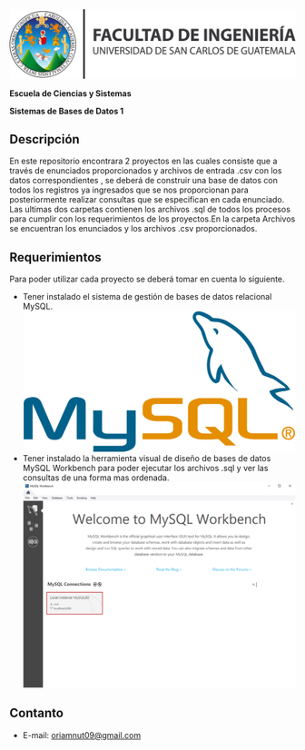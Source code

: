![Alt text](Archivos/logo-fiusac.png?raw=true "")



**Escuela de Ciencias y Sistemas**

**Sistemas de Bases de Datos 1**


## Descripción

En este repositorio encontrara 2 proyectos en las cuales consiste que a través de enunciados proporcionados  y archivos de entrada .csv con los datos correspondientes , se deberá de construir una base de datos con  todos los registros ya ingresados que se nos proporcionan para posteriormente realizar consultas que se especifican en cada enunciado.
Las ultimas dos carpetas contienen los archivos .sql de todos los procesos para cumplir con los requerimientos de los proyectos.En la carpeta Archivos se encuentran los enunciados y los archivos .csv proporcionados.

## Requerimientos 
Para poder utilizar cada proyecto se deberá tomar en cuenta lo siguiente.

* Tener instalado el  sistema de gestión de bases de datos relacional 
MySQL.
![Alt text](Archivos/logo-mysql.png?raw=true "")
* Tener instalado la herramienta visual de diseño de bases de datos
MySQL Workbench para poder ejecutar los archivos .sql y ver las consultas de una forma mas ordenada.
![Alt text](Archivos/logo-workbench.png?raw=true "")
## Contanto
* E-mail:  oriamnut09@gmail.com
